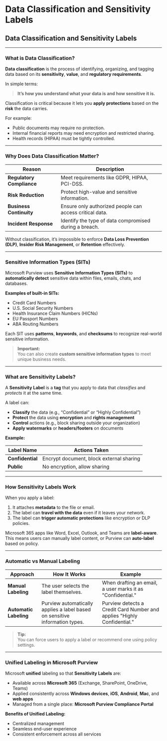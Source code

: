 # Data Classification and Sensitivity Labels

## **Data Classification and Sensitivity Labels**

***

### **What is Data Classification?**

**Data classification** is the process of identifying, organizing, and tagging data based on its **sensitivity**, **value**, and **regulatory requirements**.

In simple terms:

> **It’s how you understand what your data is and how sensitive it is.**

Classification is critical because it lets you **apply protections** based on the **risk** the data carries.

For example:

* Public documents may require no protection.
* Internal financial reports may need encryption and restricted sharing.
* Health records (HIPAA) must be tightly controlled.

***

### **Why Does Data Classification Matter?**

| Reason                    | Description                                             |
| ------------------------- | ------------------------------------------------------- |
| **Regulatory Compliance** | Meet requirements like GDPR, HIPAA, PCI-DSS.            |
| **Risk Reduction**        | Protect high-value and sensitive information.           |
| **Business Continuity**   | Ensure only authorized people can access critical data. |
| **Incident Response**     | Identify the type of data compromised during a breach.  |

Without classification, it’s impossible to enforce **Data Loss Prevention (DLP)**, **Insider Risk Management**, or **Retention** effectively.

***

### **Sensitive Information Types (SITs)**

Microsoft Purview uses **Sensitive Information Types (SITs)** to **automatically detect** sensitive data within files, emails, chats, and databases.

**Examples of built-in SITs:**

* Credit Card Numbers
* U.S. Social Security Numbers
* Health Insurance Claim Numbers (HICNs)
* EU Passport Numbers
* ABA Routing Numbers

Each SIT uses **patterns**, **keywords**, and **checksums** to recognize real-world sensitive information.

> **Important:**\
> You can also create **custom sensitive information types** to meet unique business needs.

***

### **What are Sensitivity Labels?**

A **Sensitivity Label** is a **tag** that you apply to data that _classifies_ and _protects_ it at the same time.

A label can:

* **Classify** the data (e.g., “Confidential” or “Highly Confidential”)
* **Protect** the data using **encryption** and **rights management**
* **Control** actions (e.g., block sharing outside your organization)
* **Apply watermarks** or **headers/footers** on documents

**Example:**

| Label Name       | Actions Taken                            |
| ---------------- | ---------------------------------------- |
| **Confidential** | Encrypt document, block external sharing |
| **Public**       | No encryption, allow sharing             |

***

### **How Sensitivity Labels Work**

When you apply a label:

1. It attaches **metadata** to the file or email.
2. The label can **travel with the data** even if it leaves your network.
3. The label can **trigger automatic protections** like encryption or DLP policies.

Microsoft 365 apps like Word, Excel, Outlook, and Teams are **label-aware**.\
This means users can manually label content, or Purview can **auto-label** based on policy.

***

### **Automatic vs Manual Labeling**

| Approach               | How It Works                                                                | Example                                                                 |
| ---------------------- | --------------------------------------------------------------------------- | ----------------------------------------------------------------------- |
| **Manual Labeling**    | The user selects the label themselves.                                      | When drafting an email, a user marks it as "Confidential."              |
| **Automatic Labeling** | Purview automatically applies a label based on sensitive information types. | Purview detects a Credit Card Number and applies "Highly Confidential." |

> **Tip:**\
> You can force users to apply a label or recommend one using policy settings.

***

### **Unified Labeling in Microsoft Purview**

Microsoft **unified** labeling so that **Sensitivity Labels** are:

* Available across **Microsoft 365** (Exchange, SharePoint, OneDrive, Teams)
* Applied consistently across **Windows devices**, **iOS**, **Android**, **Mac**, and **web apps**
* Managed from a single place: **Microsoft Purview Compliance Portal**

**Benefits of Unified Labeling:**

* Centralized management
* Seamless end-user experience
* Consistent enforcement across all services
